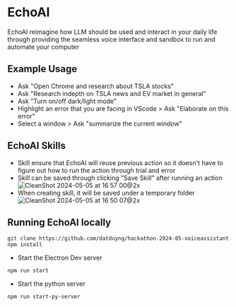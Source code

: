 # EchoAI

EchoAI reimagine how LLM should be used and interact in your daily life through providing the seamless voice interface and sandbox to run and automate your computer
## Example Usage
- Ask "Open Chrome and research about TSLA stocks"
- Ask "Research indepth on TSLA news and EV market in general"
- Ask "Turn on/off dark/light mode"
- Highlight an error that you are facing in VScode > Ask "Elaborate on this error"
- Select a window > Ask "summarize the current window"

## EchoAI Skills
- Skill ensure that EchoAI will reuse previous action so it doesn't have to figure out how to run the action through trial and error
- Skill can be saved through clicking "Save Skill" after running an action
![CleanShot 2024-05-05 at 16 57 00@2x](https://github.com/datduyng/hackathon-2024-05-voiceassistant/assets/35666615/916c6abc-dd42-4fb1-ac23-ab2a0e4ce93d)
- When creating skill, it will be saved under a temporary folder
![CleanShot 2024-05-05 at 16 50 07@2x](https://github.com/datduyng/hackathon-2024-05-voiceassistant/assets/35666615/8c69b1d2-bc63-475e-b9ca-819cbf3a9e98)

## Running EchoAI locally
```
git clone https://github.com/datduyng/hackathon-2024-05-voiceassistant
npm install
```


- Start the Electron Dev server
```
npm run start
```

- Start the python server
```
npm run start-py-server
```
